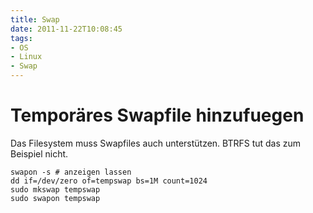 ```yaml
---
title: Swap
date: 2011-11-22T10:08:45
tags:
- OS
- Linux
- Swap
---
```


# Temporäres Swapfile hinzufuegen

Das Filesystem muss Swapfiles auch unterstützen. BTRFS tut das zum Beispiel nicht.

```
swapon -s # anzeigen lassen
dd if=/dev/zero of=tempswap bs=1M count=1024
sudo mkswap tempswap
sudo swapon tempswap
```
